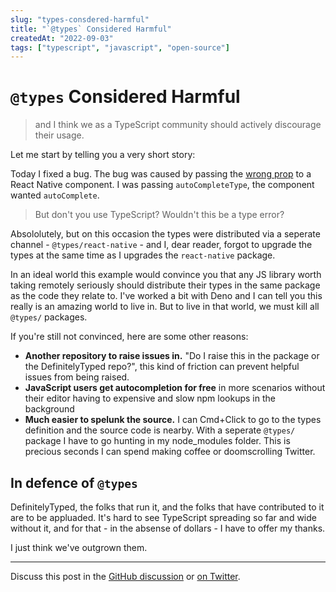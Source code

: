 ```yaml
---
slug: "types-consdered-harmful"
title: "`@types` Considered Harmful"
createdAt: "2022-09-03"
tags: ["typescript", "javascript", "open-source"]
---
```


# `@types` Considered Harmful

> and I think we as a TypeScript community should actively discourage their usage.

Let me start by telling you a very short story:

Today I fixed a bug. The bug was caused by passing the [wrong prop](https://github.com/facebook/react-native/commit/18132c159773c6cedb2f74c7cf92a10987ea03d7) to a React Native component. I was passing `autoCompleteType`, the component wanted `autoComplete`.

> But don't you use TypeScript? Wouldn't this be a type error?

Absololutely, but on this occasion the types were distributed via a seperate channel - `@types/react-native` - and I, dear reader, forgot to upgrade the types at the same time as I upgrades the `react-native` package.

In an ideal world this example would convince you that any JS library worth taking remotely seriously should distribute their types in the same package as the code they relate to. I've worked a bit with Deno and I can tell you this really is an amazing world to live in. But to live in that world, we must kill all `@types/` packages.

If you're still not convinced, here are some other reasons:

- **Another repository to raise issues in.** "Do I raise this in the package or the DefinitelyTyped repo?", this kind of friction can prevent helpful issues from being raised.
- **JavaScript users get autocompletion for free** in more scenarios without their editor having to expensive and slow npm lookups in the background
- **Much easier to spelunk the source.** I can Cmd+Click to go to the types definition and the source code is nearby. With a seperate `@types/` package I have to go hunting in my node_modules folder. This is precious seconds I can spend making coffee or doomscrolling Twitter.

## In defence of `@types`

DefinitelyTyped, the folks that run it, and the folks that have contributed to it are to be appluaded. It's hard to see TypeScript spreading so far and wide without it, and for that - in the absense of dollars - I have to offer my thanks.

I just think we've outgrown them.

----

Discuss this post in the [GitHub discussion](https://github.com/tom-sherman/blog/discussions/10) or [on Twitter](https://twitter.com/tomus_sherman/status/1545436204119822336).
